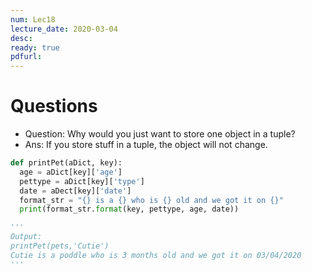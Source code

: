 ```yaml
---
num: Lec18
lecture_date: 2020-03-04
desc:
ready: true
pdfurl:
---
```


# Questions
* Question: Why would you just want to store one object in a tuple?
* Ans: If you store stuff in a tuple, the object will not change.

```python
def printPet(aDict, key):
  age = aDict[key]['age']
  pettype = aDict[key]['type']
  date = aDect[key]['date']
  format_str = "{} is a {} who is {} old and we got it on {}"
  print(format_str.format(key, pettype, age, date))

'''
Output:
printPet(pets,'Cutie')
Cutie is a poddle who is 3 months old and we got it on 03/04/2020
'''
```

